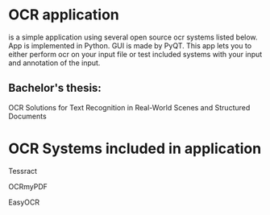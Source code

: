# OCR application
is a simple application using several open source ocr systems listed below. App is implemented in Python. GUI is made by PyQT. This app lets you to either perform ocr on your input file or test included systems with your input and annotation of the input.
## Bachelor's thesis:
OCR Solutions for Text Recognition in Real-World Scenes and Structured Documents
# OCR Systems included in application
Tessract

OCRmyPDF

EasyOCR